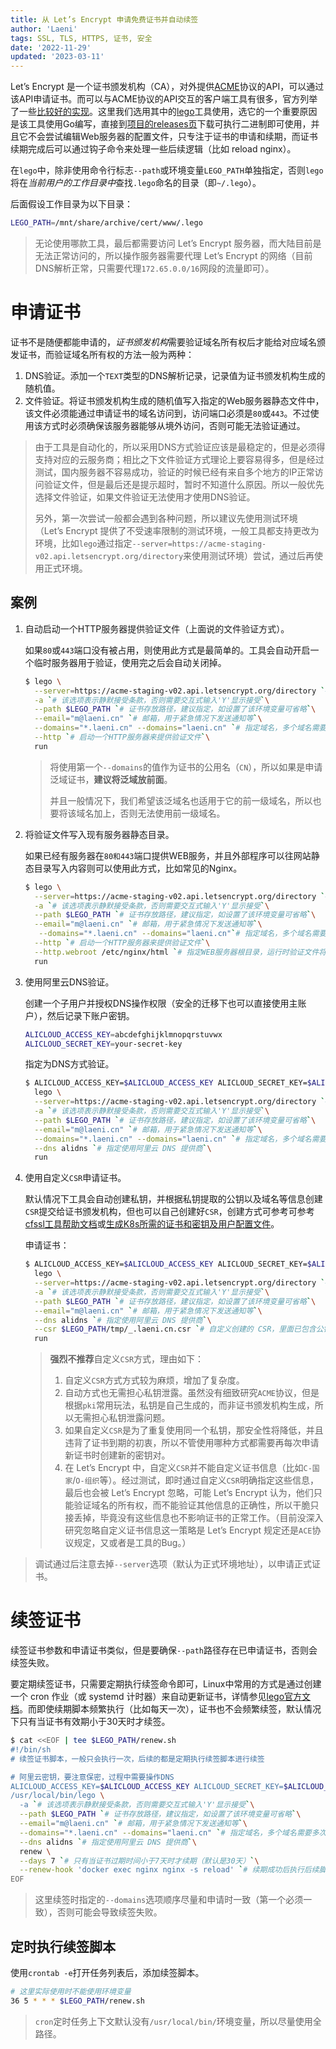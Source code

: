 ```yaml
---
title: 从 Let’s Encrypt 申请免费证书并自动续签
author: 'Laeni'
tags: SSL, TLS, HTTPS, 证书, 安全
date: '2022-11-29'
updated: '2023-03-11'
---
```


Let’s Encrypt 是一个证书颁发机构（CA），对外提供[ACME](https://www.rfc-editor.org/rfc/rfc8555)协议的API，可以通过该API申请证书。而可以与ACME协议的API交互的客户端工具有很多，官方列举了一些[比较好的实现](https://letsencrypt.org/zh-cn/docs/client-options/)。这里我们选用其中的[lego](https://github.com/go-acme/lego)工具使用，选它的一个重要原因是该工具使用Go编写，直接到[项目的releases页](https://github.com/go-acme/lego/releases)下载可执行二进制即可使用，并且它不会尝试编辑Web服务器的配置文件，只专注于证书的申请和续期，而证书续期完成后可以通过钩子命令来处理一些后续逻辑（比如 reload nginx）。

在`lego`中，除非使用命令行标志`--path`或环境变量`LEGO_PATH`单独指定，否则`lego`将在*当前用户的工作目录中*查找`.lego`命名的目录（即`~/.lego`）。 

后面假设工作目录为以下目录：

```sh
LEGO_PATH=/mnt/share/archive/cert/www/.lego
```

> 无论使用哪款工具，最后都需要访问 Let’s Encrypt 服务器，而大陆目前是无法正常访问的，所以操作服务器需要代理 Let’s Encrypt 的网络（目前DNS解析正常，只需要代理`172.65.0.0/16`网段的流量即可）。

# 申请证书

证书不是随便都能申请的，*证书颁发机构*需要验证域名所有权后才能给对应域名颁发证书，而验证域名所有权的方法一般为两种：

1. DNS验证。添加一个`TEXT`类型的DNS解析记录，记录值为证书颁发机构生成的随机值。
2. 文件验证。将证书颁发机构生成的随机值写入指定的Web服务器静态文件中，该文件必须能通过申请证书的域名访问到，访问端口必须是`80`或`443`。不过使用该方式时必须确保该服务器能够从境外访问，否则可能无法验证通过。

> 由于工具是自动化的，所以采用DNS方式验证应该是最稳定的，但是必须得支持对应的云服务商；相比之下文件验证方式理论上要容易得多，但是经过测试，国内服务器不容易成功，验证的时候已经有来自多个地方的IP正常访问验证文件，但是最后还是提示超时，暂时不知道什么原因。所以一般优先选择文件验证，如果文件验证无法使用才使用DNS验证。
>
> 另外，第一次尝试一般都会遇到各种问题，所以建议先使用测试环境（Let’s Encrypt 提供了不受速率限制的测试环境，一般工具都支持更改为环境，比如`lego`通过指定`--server=https://acme-staging-v02.api.letsencrypt.org/directory`来使用测试环境）尝试，通过后再使用正式环境。

## 案例

1. 自动启动一个HTTP服务器提供验证文件（上面说的文件验证方式）。

   如果`80`或`443`端口没有被占用，则使用此方式是最简单的。工具会自动开启一个临时服务器用于验证，使用完之后会自动关闭掉。

   ```sh
   $ lego \
     --server=https://acme-staging-v02.api.letsencrypt.org/directory `# 由于演示，所以使用Mock服务器，所以不会颁发真实证书，真实申请正式时去掉该选项即可`\
     -a `# 该选项表示静默接受条款，否则需要交互式输入'Y'显示接受`\
     --path $LEGO_PATH `# 证书存放路径，建议指定，如设置了该环境变量可省略`\
     --email="m@laeni.cn" `# 邮箱，用于紧急情况下发送通知等`\
     --domains="*.laeni.cn" --domains="laeni.cn" `# 指定域名，多个域名需要多次指定`\
     --http `# 启动一个HTTP服务器来提供验证文件`\
     run
   ```

   > 将使用第一个`--domains`的值作为证书的公用名（`CN`），所以如果是申请泛域证书，**建议将泛域放前面**。
   >
   > 并且一般情况下，我们希望该泛域名也适用于它的前一级域名，所以也要将该域名加上，否则无法使用前一级域名。

1. 将验证文件写入现有服务器静态目录。

   如果已经有服务器在`80和443`端口提供WEB服务，并且外部程序可以往网站静态目录写入内容则可以使用此方式，比如常见的Nginx。

   ```sh
   $ lego \
     --server=https://acme-staging-v02.api.letsencrypt.org/directory `# 由于演示，所以使用Mock服务器，所以不会颁发真实证书，真实申请正式时去掉该选项即可`\
     -a `# 该选项表示静默接受条款，否则需要交互式输入'Y'显示接受`\
     --path $LEGO_PATH `# 证书存放路径，建议指定，如设置了该环境变量可省略`\
     --email="m@laeni.cn" `# 邮箱，用于紧急情况下发送通知等`\
      --domains="*.laeni.cn" --domains="laeni.cn"`# 指定域名，多个域名需要多次指定`\
     --http `# 启动一个HTTP服务器来提供验证文件`\
     --http.webroot /etc/nginx/html `# 指定WEB服务器根目录，运行时验证文件将写入该目录`\
     run
   ```

1. 使用阿里云DNS验证。

   创建一个子用户并授权DNS操作权限（安全的迁移下也可以直接使用主账户），然后记录下账户密钥。

   ```sh
   ALICLOUD_ACCESS_KEY=abcdefghijklmnopqrstuvwx
   ALICLOUD_SECRET_KEY=your-secret-key
   ```

   指定为DNS方式验证。

   ```sh
   $ ALICLOUD_ACCESS_KEY=$ALICLOUD_ACCESS_KEY ALICLOUD_SECRET_KEY=$ALICLOUD_SECRET_KEY \
     lego \
     --server=https://acme-staging-v02.api.letsencrypt.org/directory `# 由于演示，所以使用Mock服务器，所以不会颁发真实证书，真实申请正式时去掉该选项即可`\
     -a `# 该选项表示静默接受条款，否则需要交互式输入'Y'显示接受`\
     --path $LEGO_PATH `# 证书存放路径，建议指定，如设置了该环境变量可省略`\
     --email="m@laeni.cn" `# 邮箱，用于紧急情况下发送通知等`\
     --domains="*.laeni.cn" --domains="laeni.cn" `# 指定域名，多个域名需要多次指定`\
     --dns alidns `# 指定使用阿里云 DNS 提供商`\
     run
   ```
   
1. 使用自定义`CSR`申请证书。

   默认情况下工具会自动创建私钥，并根据私钥提取的公钥以及域名等信息创建`CSR`提交给证书颁发机构，但也可以自己创建好`CSR`，创建方式可参考可参考[cfssl工具帮助文档](/note/security/cfssl)或[生成K8s所需的证书和密钥及用户配置文件](/note/k8s/gen-k8s-cert)。

   申请证书：

   ```sh
   $ ALICLOUD_ACCESS_KEY=$ALICLOUD_ACCESS_KEY ALICLOUD_SECRET_KEY=$ALICLOUD_SECRET_KEY \
     lego \
     --server=https://acme-staging-v02.api.letsencrypt.org/directory `# 由于演示，所以使用Mock服务器，所以不会颁发真实证书，真实申请正式时去掉该选项即可`\
     -a `# 该选项表示静默接受条款，否则需要交互式输入'Y'显示接受`\
     --path $LEGO_PATH `# 证书存放路径，建议指定，如设置了该环境变量可省略`\
     --email="m@laeni.cn" `# 邮箱，用于紧急情况下发送通知等`\
     --dns alidns `# 指定使用阿里云 DNS 提供商`\
     --csr $LEGO_PATH/tmp/_.laeni.cn.csr `# 自定义创建的 CSR，里面已包含公钥，所以最后的文件不会再自动生成私钥`\
     run
   ```
   
   > **强烈不推荐**自定义`CSR`方式，理由如下：
   >
   > 1. 自定义`CSR`方式方式较为麻烦，增加了复杂度。
   > 2. 自动方式也无需担心私钥泄露。虽然没有细致研究`ACME`协议，但是根据`pki`常用玩法，私钥是自己生成的，而非证书颁发机构生成，所以无需担心私钥泄露问题。
   > 3. 如果自定义`CSR`是为了重复使用同一个私钥，那安全性将降低，并且违背了证书到期的初衷，所以不管使用哪种方式都需要再每次申请新证书时创建新的密钥对。
   > 4. 在 Let’s Encrypt  中，自定义`CSR`并不能自定义证书信息（比如`C-国家`/`O-组织`等）。经过测试，即时通过自定义`CSR`明确指定这些信息，最后也会被  Let’s Encrypt 忽略，可能  Let’s Encrypt 认为，他们只能验证域名的所有权，而不能验证其他信息的正确性，所以干脆只接丢掉，毕竟没有这些信息也不影响证书的正常工作。（目前没深入研究忽略自定义证书信息这一策略是  Let’s Encrypt 规定还是`ACE`协议规定，又或者是工具的Bug。）

> 调试通过后注意去掉`--server`选项（默认为正式环境地址），以申请正式证书。

# 续签证书

续签证书参数和申请证书类似，但是要确保`--path`路径存在已申请证书，否则会续签失败。

要定期续签证书，只需要定期执行续签命令即可，Linux中常用的方式是通过创建一个 cron 作业（或 systemd 计时器）来自动更新证书，详情参见[lego官方文档](https://go-acme.github.io/lego/usage/cli/renew-a-certificate/)。而即使续期脚本频繁执行（比如每天一次），证书也不会频繁续签，默认情况下只有当证书有效期小于30天时才续签。

```sh
$ cat <<EOF | tee $LEGO_PATH/renew.sh
#!/bin/sh
# 续签证书脚本，一般只会执行一次，后续的都是定期执行续签脚本进行续签

# 阿里云密钥，要注意保密，过程中需要操作DNS
ALICLOUD_ACCESS_KEY=$ALICLOUD_ACCESS_KEY ALICLOUD_SECRET_KEY=$ALICLOUD_SECRET_KEY LEGO_PATH=$LEGO_PATH \
/usr/local/bin/lego \
  -a `# 该选项表示静默接受条款，否则需要交互式输入'Y'显示接受`\
  --path $LEGO_PATH `# 证书存放路径，建议指定，如设置了该环境变量可省略`\
  --email="m@laeni.cn" `# 邮箱，用于紧急情况下发送通知等`\
  --domains="*.laeni.cn" --domains="laeni.cn" `# 指定域名，多个域名需要多次指定`\
  --dns alidns `# 指定使用阿里云 DNS 提供商`\
  renew \
  --days 7 `# 只有当证书过期时间小于7天时才续期（默认是30天）`\
  --renew-hook 'docker exec nginx nginx -s reload' `# 续期成功后执行后续脚本，这里续期成功后 reload Nginx.`
EOF
```

> 这里续签时指定的`--domains`选项顺序尽量和申请时一致（第一个必须一致），否则可能会导致续签失败。

## 定时执行续签脚本

使用`crontab -e`打开任务列表后，添加续签脚本。

```sh
# 这里实际使用时不能使用环境变量
36 5 * * * $LEGO_PATH/renew.sh
```

> `cron`定时任务上下文默认没有`/usr/local/bin/`环境变量，所以尽量使用全路径。
